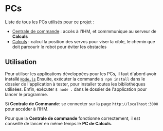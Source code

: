 # PCs

Liste de tous les PCs utilisés pour ce projet :
- [Centrale de commande](./Centrale_de_commande) : accès à l'IHM, et commmunique au serveur de **Calculs**
- [Calculs](./Calculs) : calcul la position des servos pour viser la cible, le chemin que doit parcourir le robot pour éviter les obstacles


## Utilisation

Pour utiliser les applications développées pour les PCs, il faut d'abord avoir installé [`Node.js`](https://nodejs.org/)
Ensuite, exécuter la commande `$ npm install` dans le dossier de l'application à tester, pour installer toutes les bibliothèques utilisées.
Enfin, exécuter `$ node .` dans le dossier de l'application pour lancer le programme.

Si **Centrale de Commande**: se connecter sur la page `http://localhost:3000` pour accéder à l'IHM.

Pour que la **Centrale de commande** fonctionne correctement, il est conseillé de lancer en même temps le **PC de Calculs**.